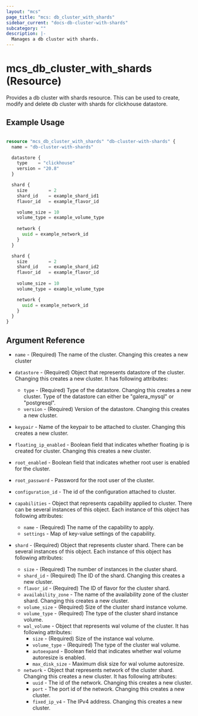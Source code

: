 ```yaml
---
layout: "mcs"
page_title: "mcs: db_cluster_with_shards"
sidebar_current: "docs-db-cluster-with-shards"
subcategory: ""
description: |-
  Manages a db cluster with shards.
---
```


# mcs\_db\_cluster\_with\_shards (Resource)

Provides a db cluster with shards resource. This can be used to create, modify and delete db cluster with shards for clickhouse datastore.

## Example Usage

```terraform

resource "mcs_db_cluster_with_shards" "db-cluster-with-shards" {
  name = "db-cluster-with-shards"

  datastore {
    type    = "clickhouse"
    version = "20.8"
  }

  shard {
    size        = 2
    shard_id    = example_shard_id1
    flavor_id   = example_flavor_id

    volume_size = 10
    volume_type = example_volume_type
    
    network {
      uuid = example_network_id
    }
  }

  shard {
    size        = 2
    shard_id    = example_shard_id2
    flavor_id   = example_flavor_id
    
    volume_size = 10
    volume_type = example_volume_type

    network {
      uuid = example_network_id
    }
  }
}
```

## Argument Reference

* `name` - (Required) The name of the cluster. Changing this creates a new cluster

* `datastore` - (Required) Object that represents datastore of the cluster. Changing this creates a new cluster. It has following attributes:
    * `type` - (Required) Type of the datastore. Changing this creates a new cluster. Type of the datastore can either be "galera_mysql" or "postgresql".
    * `version` - (Required) Version of the datastore. Changing this creates a new cluster.

* `keypair` - Name of the keypair to be attached to cluster. Changing this creates a new cluster.

* `floating_ip_enabled` - Boolean field that indicates whether floating ip is created for cluster. Changing this creates a new cluster.

* `root_enabled` - Boolean field that indicates whether root user is enabled for the cluster.

* `root_password` - Password for the root user of the cluster.

* `configuration_id` - The id of the configuration attached to cluster.

* `capabilities` - Object that represents capability applied to cluster. There can be several instances of this object. Each instance of this object has following attributes:
    * `name` - (Required) The name of the capability to apply.
    * `settings` - Map of key-value settings of the capability.

* `shard` - (Required) Object that represents cluster shard. There can be several instances of this object. Each instance of this object has following attributes:
    * `size` - (Required) The number of instances in the cluster shard.
    * `shard_id` - (Required) The ID of the shard. Changing this creates a new cluster.
    * `flavor_id` - (Required) The ID of flavor for the cluster shard.
    * `availability_zone` - The name of the availability zone of the cluster shard. Changing this creates a new cluster.
    * `volume_size` - (Required) Size of the cluster shard instance volume.
    * `volume_type` - (Required) The type of the cluster shard instance volume.
    * `wal_volume` - Object that represents wal volume of the cluster. It has following attributes:
        * `size` - (Required) Size of the instance wal volume.
        * `volume_type` - (Required) The type of the cluster wal volume.
        * `autoexpand` - Boolean field that indicates whether wal volume autoresize is enabled.
        * `max_disk_size` - Maximum disk size for wal volume autoresize.
    * `network` -  Object that represents network of the cluster shard. Changing this creates a new cluster. It has following attributes: 
        * `uuid` - The id of the network. Changing this creates a new cluster.
        * `port` - The port id of the network. Changing this creates a new cluster.
        * `fixed_ip_v4` - The IPv4 address. Changing this creates a new cluster.